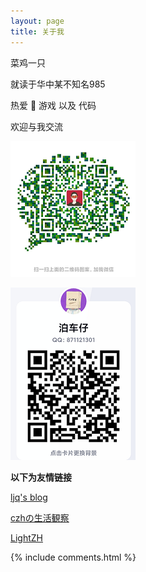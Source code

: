 ```yaml
---
layout: page
title: 关于我 
---
```


菜鸡一只

就读于华中某不知名985

热爱 🏀 游戏 以及 代码

欢迎与我交流

![ ](/images/wechat.png)

![ ](/images/qq.png)

**以下为友情链接**

[ljq's blog](https://www.rochel.cc/)

[czhの生活観察](https://www.vast3c.cc/)

[LightZH](https://lightzh.cc/)


{% include comments.html %}

